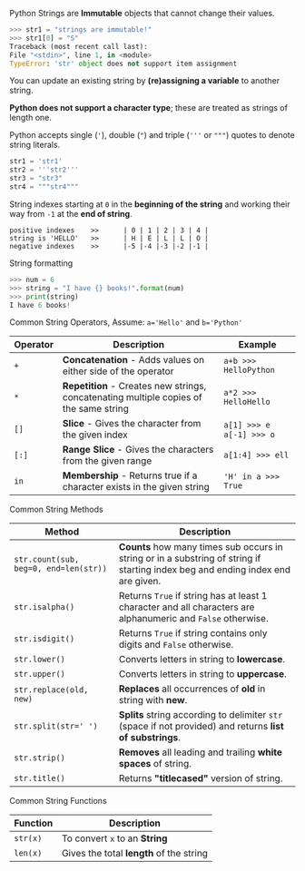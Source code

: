 Python Strings are **Immutable** objects that cannot change their
values.

```python
>>> str1 = "strings are immutable!"
>>> str1[0] = "S"
Traceback (most recent call last):
File "<stdin>", line 1, in <module>
TypeError: 'str' object does not support item assignment
```

You can update an existing string by **(re)assigning a variable** to
another string.

**Python does not support a character type**; these are treated as
strings of length one.

Python accepts single (`'`), double (`"`) and triple (`'''` or `"""`)
quotes to denote string literals.

```python
str1 = 'str1' 
str2 = '''str2''' 
str3 = "str3"
str4 = """str4""" 
```

String indexes starting at `0` in the **beginning of the string** and
working their way from `-1` at the **end of string**.

```
positive indexes    >>      | 0 | 1 | 2 | 3 | 4 |
string is 'HELLO'   >>      | H | E | L | L | O |
negative indexes    >>      |-5 |-4 |-3 |-2 |-1 |
```

String formatting

```python
>>> num = 6
>>> string = "I have {} books!".format(num)
>>> print(string)
I have 6 books!
```

Common String Operators, Assume: `a='Hello'` and `b='Python'`

| Operator | Description                                                                            | Example                             |
| -------- | -------------------------------------------------------------------------------------- | ----------------------------------- |
| `+`      | **Concatenation** - Adds values on either side of the operator                         | `a+b >>> HelloPython`               |
| `*`      | **Repetition** - Creates new strings, concatenating multiple copies of the same string | `a*2 >>> HelloHello`                |
| `[]`     | **Slice** - Gives the character from the given index                                   | ```a[1] >>> e``` ``` a[-1] >>> o``` |
| `[:]`    | **Range Slice** - Gives the characters from the given range                            | `a[1:4] >>> ell`                    |
| `in`     | **Membership** - Returns true if a character exists in the given string                | `'H' in a >>> True`                 |

Common String Methods

| Method                                | Description                                                                                                                      |
| ------------------------------------- | -------------------------------------------------------------------------------------------------------------------------------- |
| `str.count(sub, beg=0, end=len(str))` | **Counts** how many times sub occurs in string or in a substring of string if starting index beg and ending index end are given. |
| `str.isalpha()`                       | Returns `True` if string has at least 1 character and all characters are alphanumeric and `False` otherwise.                     |
| `str.isdigit()`                       | Returns `True` if string contains only digits and `False` otherwise.                                                             |
| `str.lower()`                         | Converts letters in string to **lowercase**.                                                                                     |
| `str.upper()`                         | Converts letters in string to **uppercase**.                                                                                     |
| `str.replace(old, new)`               | **Replaces** all occurrences of **old** in string with **new**.                                                                  |
| `str.split(str=' ')`                  | **Splits** string according to delimiter `str` (space if not provided) and returns **list of substrings**.                       |
| `str.strip()`                         | **Removes** all leading and trailing **white spaces** of string.                                                                 |
| `str.title()`                         | Returns **"titlecased"** version of string.                                                                                      |

Common String Functions

| Function | Description                              |
| -------- | ---------------------------------------- |
| `str(x)` | To convert `x` to an **String**          |
| `len(x)` | Gives the total **length** of the string |
